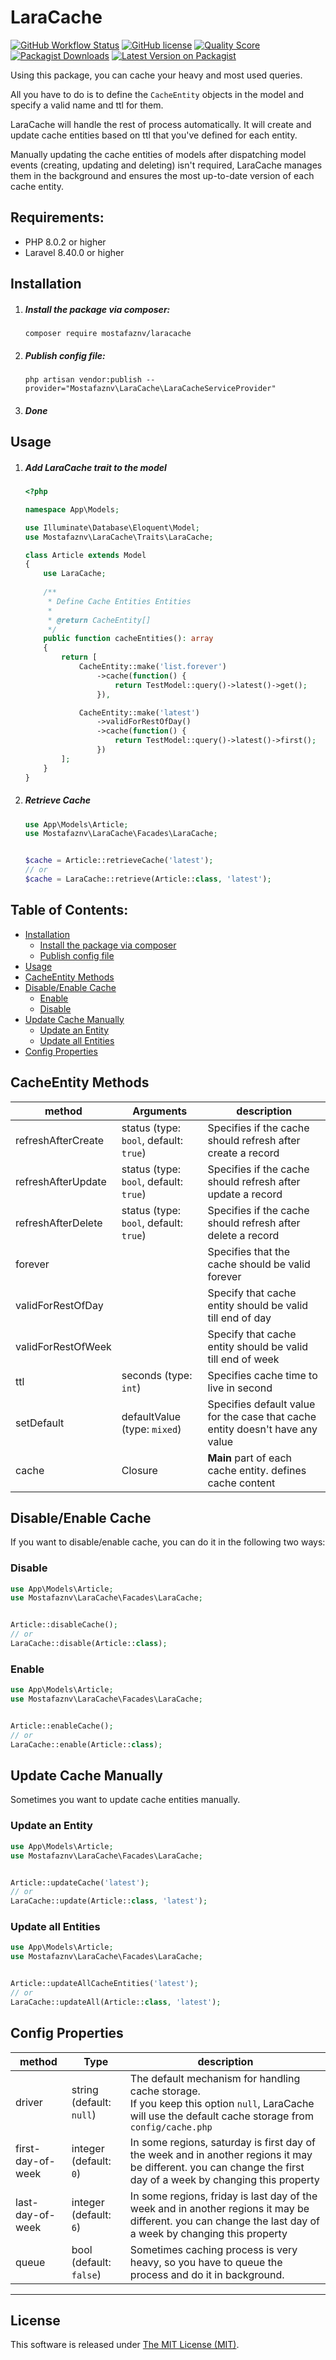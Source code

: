 # LaraCache

[![GitHub Workflow Status](https://img.shields.io/github/workflow/status/mostafaznv/laracahe/Run%20Tests?label=Build&style=flat-square)](https://github.com/mostafaznv/laracache/actions)
[![GitHub license](https://img.shields.io/github/license/mostafaznv/laracache?style=flat-square)](https://github.com/mostafaznv/laracache/blob/master/LICENSE)
[![Quality Score](https://img.shields.io/scrutinizer/g/mostafaznv/laracache.svg?style=flat-square)](https://scrutinizer-ci.com/g/mostafaznv/laracache)
[![Packagist Downloads](https://img.shields.io/packagist/dt/mostafaznv/laracache?style=flat-square)](https://packagist.org/packages/mostafaznv/laracache)
[![Latest Version on Packagist](https://img.shields.io/packagist/v/mostafaznv/laracache.svg?style=flat-square)](https://packagist.org/packages/mostafaznv/laracache)


Using this package, you can cache your heavy and most used queries.

All you have to do is to define the `CacheEntity` objects in the model and specify a valid name and ttl for them.

LaraCache will handle the rest of process automatically. It will create and update cache entities based on ttl that you've defined for each entity.

Manually updating the cache entities of models after dispatching model events (creating, updating and deleting) isn't required, LaraCache manages them in the background and ensures the most up-to-date version of each cache entity.

## Requirements:

- PHP 8.0.2 or higher
- Laravel 8.40.0 or higher


## Installation

1. ##### Install the package via composer:
    ```shell
    composer require mostafaznv/laracache
    ```

2. ##### Publish config file:
    ```shell
    php artisan vendor:publish --provider="Mostafaznv\LaraCache\LaraCacheServiceProvider"
    ```

3. ##### Done


## Usage

1. ##### Add LaraCache trait to the model
    ```php
    <?php
    
    namespace App\Models;
    
    use Illuminate\Database\Eloquent\Model;
    use Mostafaznv\LaraCache\Traits\LaraCache;
    
    class Article extends Model
    {
        use LaraCache;
        
        /**
         * Define Cache Entities Entities
         *
         * @return CacheEntity[]
         */
        public function cacheEntities(): array
        {
            return [
                CacheEntity::make('list.forever')
                    ->cache(function() {
                        return TestModel::query()->latest()->get();
                    }),
   
                CacheEntity::make('latest')
                    ->validForRestOfDay()
                    ->cache(function() {
                        return TestModel::query()->latest()->first();
                    })
            ];
        }
    }
    ```

2. ##### Retrieve Cache
    ```php
    use App\Models\Article;
    use Mostafaznv\LaraCache\Facades\LaraCache;
   
   
    $cache = Article::retrieveCache('latest');
    // or
    $cache = LaraCache::retrieve(Article::class, 'latest');
    ```


## Table of Contents:
- [Installation](#installation)
    - [Install the package via composer](#install-the-package-via-composer)
    - [Publish config file](#publish-config-file)
- [Usage](#usage)
- [CacheEntity Methods](#cacheentity-methods)
- [Disable/Enable Cache](#disableenable-cache)
    - [Enable](#enable)
    - [Disable](#disable)
- [Update Cache Manually](#update-cache-manually)
    - [Update an Entity](#update-an-entity)
    - [Update all Entities](#update-all-entities)
- [Config Properties](#config-properties)



## CacheEntity Methods

| method             | Arguments                              | description                                                                   |
|--------------------|----------------------------------------|-------------------------------------------------------------------------------|
| refreshAfterCreate | status (type: `bool`, default: `true`) | Specifies if the cache should refresh after create a record                   |
| refreshAfterUpdate | status (type: `bool`, default: `true`) | Specifies if the cache should refresh after update a record                   |
| refreshAfterDelete | status (type: `bool`, default: `true`) | Specifies if the cache should refresh after delete a record                   |
| forever            |                                        | Specifies that the cache should be valid forever                              |
| validForRestOfDay  |                                        | Specify that cache entity should be valid till end of day                     |
| validForRestOfWeek |                                        | Specify that cache entity should be valid till end of week                    |
| ttl                | seconds (type: `int`)                  | Specifies cache time to live in second                                        |
| setDefault         | defaultValue (type: `mixed`)           | Specifies default value for the case that cache entity doesn't have any value |
| cache              | Closure                                | **Main** part of each cache entity. defines cache content                     |


## Disable/Enable Cache

If you want to disable/enable cache, you can do it in the following two ways:

### Disable

```php
use App\Models\Article;
use Mostafaznv\LaraCache\Facades\LaraCache;


Article::disableCache();
// or 
LaraCache::disable(Article::class);
```


### Enable

```php
use App\Models\Article;
use Mostafaznv\LaraCache\Facades\LaraCache;


Article::enableCache();
// or 
LaraCache::enable(Article::class);
```

## Update Cache Manually

Sometimes you want to update cache entities manually.

### Update an Entity

```php
use App\Models\Article;
use Mostafaznv\LaraCache\Facades\LaraCache;


Article::updateCache('latest');
// or 
LaraCache::update(Article::class, 'latest');
```

### Update all Entities

```php
use App\Models\Article;
use Mostafaznv\LaraCache\Facades\LaraCache;


Article::updateAllCacheEntities('latest');
// or 
LaraCache::updateAll(Article::class, 'latest');
```

## Config Properties

| method            | Type                     | description                                                                                                                                                     |
|-------------------|--------------------------|-----------------------------------------------------------------------------------------------------------------------------------------------------------------|
| driver            | string (default: `null`) | The default mechanism for handling cache storage.<br>If you keep this option `null`, LaraCache will use the default cache storage from `config/cache.php`       |
| first-day-of-week | integer (default: `0`)   | In some regions, saturday is first day of the week and in another regions it may be different. you can change the first day of a week by changing this property |
| last-day-of-week  | integer (default: `6`)   | In some regions, friday is last day of the week and in another regions it may be different. you can change the last day of a week by changing this property     |
| queue             | bool (default: `false`)  | Sometimes caching process is very heavy, so you have to queue the process and do it in background.                                                              |

------

## License

This software is released under [The MIT License (MIT)](LICENSE).
